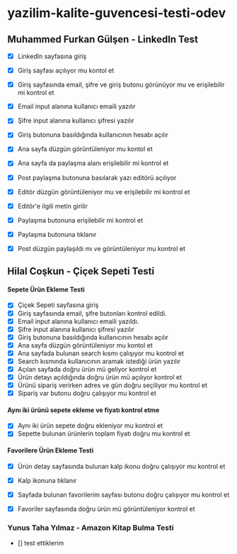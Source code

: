 # yazilim-kalite-guvencesi-testi-odev

## Muhammed Furkan Gülşen - LinkedIn Test

- [x] LinkedIn sayfasına giriş
- [x] Giriş sayfası açılıyor mu kontol et
- [x] Giriş sayfasında email, şifre ve giriş butonu görünüyor mu
      ve erişilebilir mi kontrol et
- [x] Email input alanına kullanıcı emaili yazılır
- [x] Şifre input alanına kullanıcı şifresi yazılır
- [x] Giriş butonuna basıldığında kullanıcının hesabı açılır
- [x] Ana sayfa düzgün görüntüleniyor mu kontol et
- [x] Ana sayfa da paylaşma alanı erişilebilir mi kontrol et
- [x] Post paylaşma butonuna basılarak yazı editörü açılıyor
- [x] Editör düzgün görüntüleniyor mu ve erişilebilir mi kontrol et
- [x] Editör'e ilgili metin girilir
- [x] Paylaşma butonuna erişilebilir mi kontrol et
- [x] Paylaşma butonuna tıklanır
- [x] Post düzgün paylaşıldı mı ve görüntüleniyor mu kontrol et


## Hilal Coşkun - Çiçek Sepeti Testi

####  Sepete Ürün Ekleme Testi

- [x] Çiçek Sepeti sayfasına giriş 
- [x] Giriş sayfasında email, şifre butonları kontrol edildi.
- [x] Email input alanına kullanıcı emaili yazıldı.
- [x] Şifre input alanına kullanıcı şifresi yazılır
- [x] Giriş butonuna basıldığında kullanıcının hesabı açılır
- [x] Ana sayfa düzgün görüntüleniyor mu kontol et
- [x] Ana sayfada bulunan search kısmı çalışıyor mu kontrol et
- [x] Search kısmında kullanıcının aramak istediği ürün yazılır
- [x] Açılan sayfada doğru ürün mü geliyor kontrol et
- [x] Ürün detayı açıldığında doğru ürün mü açılıyor kontrol et
- [x] Ürünü sipariş verirken adres ve gün doğru seçiliyor mu kontrol et
- [x] Sipariş var butonu doğru çalışıyor mu kontrol et

#### Aynı iki ürünü sepete ekleme ve fiyatı kontrol etme 
- [x] Aynı iki ürün sepete doğru ekleniyor mu kontrol et
- [x] Sepette bulunan ürünlerin toplam fiyatı doğru mu kontrol et

#### Favorilere Ürün Ekleme Testi
- [x] Ürün detay sayfasında bulunan kalp ikonu doğru çalışıyor mu kontrol et
- [x] Kalp ikonuna tıklanır
- [x] Sayfada bulunan favorilerim sayfası butonu doğru çalışıyor mu kontrol et
- [x] Favoriler sayfasında doğru ürün mü görüntüleniyor kontrol et



### Yunus Taha Yılmaz - Amazon Kitap Bulma Testi

- [] test ettiklerim

